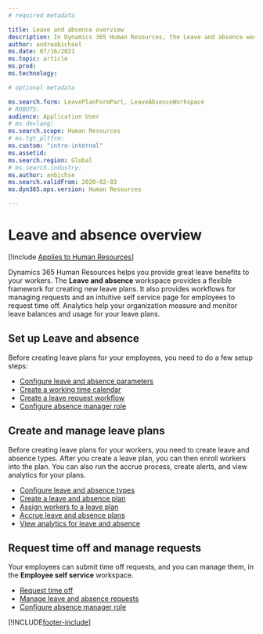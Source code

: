 ```yaml
---
# required metadata

title: Leave and absence overview
description: In Dynamics 365 Human Resources, the Leave and absence workspace provides a flexible framework for creating new leave plans. It also provides workflows for managing requests and an intuitive self-service page for employees to request time off. 
author: andreabichsel
ms.date: 07/16/2021
ms.topic: article
ms.prod: 
ms.technology: 

# optional metadata

ms.search.form: LeavePlanFormPart, LeaveAbsenceWorkspace
# ROBOTS: 
audience: Application User
# ms.devlang: 
ms.search.scope: Human Resources
# ms.tgt_pltfrm: 
ms.custom: "intro-internal"
ms.assetid: 
ms.search.region: Global
# ms.search.industry: 
ms.author: anbichse
ms.search.validFrom: 2020-02-03
ms.dyn365.ops.version: Human Resources

---
```


# Leave and absence overview

[!include [Applies to Human Resources](../includes/applies-to-hr.md)]

Dynamics 365 Human Resources helps you provide great leave benefits to your workers. The **Leave and absence** workspace provides a flexible framework for creating new leave plans. It also provides workflows for managing requests and an intuitive self service page for employees to request time off. Analytics help your organization measure and monitor leave balances and usage for your leave plans.

## Set up Leave and absence

Before creating leave plans for your employees, you need to do a few setup steps:

- [Configure leave and absence parameters](hr-leave-and-absence-parameters.md)</br>
- [Create a working time calendar](hr-leave-and-absence-working-time-calendar.md)</br>
- [Create a leave request workflow](hr-leave-and-absence-workflow.md)</br>
- [Configure absence manager role](hr-configure-absence-manager.md)</br>

## Create and manage leave plans

Before creating leave plans for your workers, you need to create leave and absence types. After you create a leave plan, you can then enroll workers into the plan. You can also run the accrue process, create alerts, and view analytics for your plans.

- [Configure leave and absence types](hr-leave-and-absence-types.md)</br>
- [Create a leave and absence plan](hr-leave-and-absence-plans.md)</br>
- [Assign workers to a leave plan](hr-leave-and-absence-enroll.md)</br>
- [Accrue leave and absence plans](hr-leave-and-absence-accrue.md)</br>
- [View analytics for leave and absence](hr-leave-and-absence-analytics.md)</br>

## Request time off and manage requests

Your employees can submit time off requests, and you can manage them, in the **Employee self service** workspace.

- [Request time off](hr-employee-self-service-request-time-off.md)</br>
- [Manage leave and absence requests](hr-employee-self-service-manage-requests.md)</br>
- [Configure absence manager role](hr-configure-absence-manager.md)</br>



[!INCLUDE[footer-include](../includes/footer-banner.md)]

